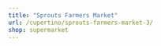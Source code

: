 ```yaml
---
title: "Sprouts Farmers Market"
url: /cupertino/sprouts-farmers-market-3/
shop: supermarket
---
```

